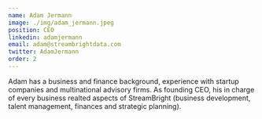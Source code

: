 ```yaml
---
name: Adam Jermann
image: ./img/adam_jermann.jpeg
position: CEO
linkedin: adamjermann
email: adam@streambrightdata.com
twitter: AdamJermann
order: 2
---
```

Adam has a business and finance background, experience with startup companies and multinational advisory
firms. As founding CEO, his in charge of every business realted aspects of StreamBright (business
development, talent management, finances and strategic planning).